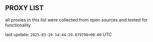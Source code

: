 ## PROXY LIST

all proxies in this list were collected from open sources and tested for functionality

last update: `2025-03-29 14:44:29.879798+00:00` UTC